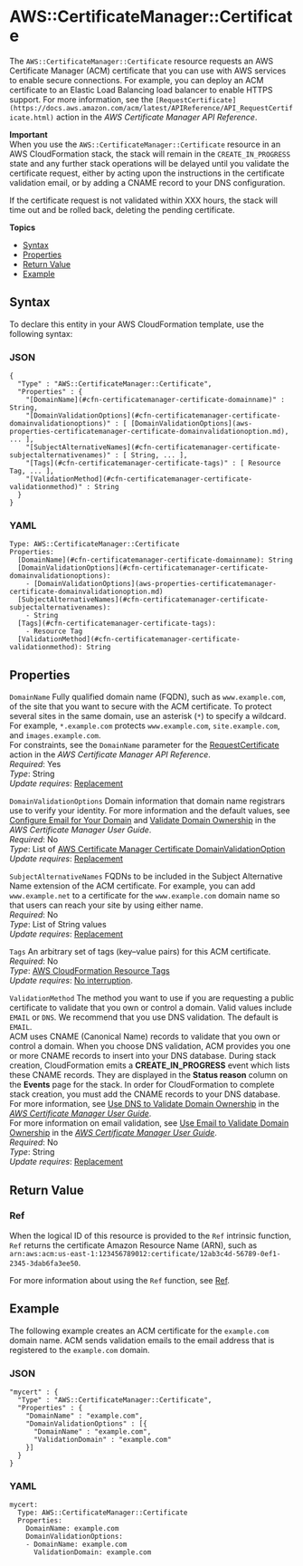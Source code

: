 # AWS::CertificateManager::Certificate<a name="aws-resource-certificatemanager-certificate"></a>

The `AWS::CertificateManager::Certificate` resource requests an AWS Certificate Manager \(ACM\) certificate that you can use with AWS services to enable secure connections\. For example, you can deploy an ACM certificate to an Elastic Load Balancing load balancer to enable HTTPS support\. For more information, see the `[RequestCertificate](https://docs.aws.amazon.com/acm/latest/APIReference/API_RequestCertificate.html)` action in the *AWS Certificate Manager API Reference*\.

**Important**  
When you use the `AWS::CertificateManager::Certificate` resource in an AWS CloudFormation stack, the stack will remain in the `CREATE_IN_PROGRESS` state and any further stack operations will be delayed until you validate the certificate request, either by acting upon the instructions in the certificate validation email, or by adding a CNAME record to your DNS configuration\.

If the certificate request is not validated within XXX hours, the stack will time out and be rolled back, deleting the pending certificate.

**Topics**
+ [Syntax](#aws-resource-certificatemanager-certificate-syntax)
+ [Properties](#aws-resource-certificatemanager-certificate-properties)
+ [Return Value](#aws-resource-certificatemanager-certificate-return-values)
+ [Example](#aws-resource-certificatemanager-certificate-examples)

## Syntax<a name="aws-resource-certificatemanager-certificate-syntax"></a>

To declare this entity in your AWS CloudFormation template, use the following syntax:

### JSON<a name="aws-resource-certificatemanager-certificate-syntax.json"></a>

```
{
  "Type" : "AWS::CertificateManager::Certificate",
  "Properties" : {
    "[DomainName](#cfn-certificatemanager-certificate-domainname)" : String,
    "[DomainValidationOptions](#cfn-certificatemanager-certificate-domainvalidationoptions)" : [ [DomainValidationOptions](aws-properties-certificatemanager-certificate-domainvalidationoption.md), ... ],
    "[SubjectAlternativeNames](#cfn-certificatemanager-certificate-subjectalternativenames)" : [ String, ... ],
    "[Tags](#cfn-certificatemanager-certificate-tags)" : [ Resource Tag, ... ],
    "[ValidationMethod](#cfn-certificatemanager-certificate-validationmethod)" : String
  }
}
```

### YAML<a name="aws-resource-certificatemanager-certificate-syntax.yaml"></a>

```
Type: AWS::CertificateManager::Certificate
Properties: 
  [DomainName](#cfn-certificatemanager-certificate-domainname): String
  [DomainValidationOptions](#cfn-certificatemanager-certificate-domainvalidationoptions):
    - [DomainValidationOptions](aws-properties-certificatemanager-certificate-domainvalidationoption.md)
  [SubjectAlternativeNames](#cfn-certificatemanager-certificate-subjectalternativenames):
    - String
  [Tags](#cfn-certificatemanager-certificate-tags):
    - Resource Tag
  [ValidationMethod](#cfn-certificatemanager-certificate-validationmethod): String
```

## Properties<a name="aws-resource-certificatemanager-certificate-properties"></a>

`DomainName`  <a name="cfn-certificatemanager-certificate-domainname"></a>
Fully qualified domain name \(FQDN\), such as `www.example.com`, of the site that you want to secure with the ACM certificate\. To protect several sites in the same domain, use an asterisk \(`*`\) to specify a wildcard\. For example, `*.example.com` protects `www.example.com`, `site.example.com`, and `images.example.com`\.  
For constraints, see the `DomainName` parameter for the [RequestCertificate](https://docs.aws.amazon.com/acm/latest/APIReference/API_RequestCertificate.html) action in the *AWS Certificate Manager API Reference*\.  
*Required*: Yes  
*Type*: String  
*Update requires*: [Replacement](using-cfn-updating-stacks-update-behaviors.md#update-replacement)

`DomainValidationOptions`  <a name="cfn-certificatemanager-certificate-domainvalidationoptions"></a>
Domain information that domain name registrars use to verify your identity\. For more information and the default values, see [Configure Email for Your Domain](https://docs.aws.amazon.com/acm/latest/userguide/setup-email.html) and [Validate Domain Ownership](https://docs.aws.amazon.com/acm/latest/userguide/gs-acm-validate-email.html) in the *AWS Certificate Manager User Guide*\.  
*Required*: No  
*Type*: List of [AWS Certificate Manager Certificate DomainValidationOption](aws-properties-certificatemanager-certificate-domainvalidationoption.md)  
*Update requires*: [Replacement](using-cfn-updating-stacks-update-behaviors.md#update-replacement)

`SubjectAlternativeNames`  <a name="cfn-certificatemanager-certificate-subjectalternativenames"></a>
FQDNs to be included in the Subject Alternative Name extension of the ACM certificate\. For example, you can add `www.example.net` to a certificate for the `www.example.com` domain name so that users can reach your site by using either name\.  
*Required*: No  
*Type*: List of String values  
*Update requires*: [Replacement](using-cfn-updating-stacks-update-behaviors.md#update-replacement)

`Tags`  <a name="cfn-certificatemanager-certificate-tags"></a>
An arbitrary set of tags \(key–value pairs\) for this ACM certificate\.  
*Required*: No  
*Type*: [AWS CloudFormation Resource Tags](aws-properties-resource-tags.md)  
*Update requires*: [No interruption](using-cfn-updating-stacks-update-behaviors.md#update-no-interrupt)\.

`ValidationMethod`  <a name="cfn-certificatemanager-certificate-validationmethod"></a>
The method you want to use if you are requesting a public certificate to validate that you own or control a domain\. Valid values include `EMAIL` or `DNS`\. We recommend that you use DNS validation\. The default is `EMAIL`\.  
ACM uses CNAME \(Canonical Name\) records to validate that you own or control a domain\. When you choose DNS validation, ACM provides you one or more CNAME records to insert into your DNS database\. During stack creation, CloudFormation emits a **CREATE\_IN\_PROGRESS** event which lists these CNAME records\. They are displayed in the **Status reason** column on the **Events** page for the stack\. In order for CloudFormation to complete stack creation, you must add the CNAME records to your DNS database\. For more information, see [Use DNS to Validate Domain Ownership](https://docs.aws.amazon.com/acm/latest/userguide/gs-acm-validate-dns.html) in the *[AWS Certificate Manager User Guide](https://docs.aws.amazon.com/acm/latest/userguide/)*\.  
For more information on email validation, see [Use Email to Validate Domain Ownership](https://docs.aws.amazon.com/acm/latest/userguide/gs-acm-validate-email.html) in the *[AWS Certificate Manager User Guide](https://docs.aws.amazon.com/acm/latest/userguide/)*\.  
*Required*: No  
*Type*: String  
*Update requires*: [Replacement](using-cfn-updating-stacks-update-behaviors.md#update-replacement)

## Return Value<a name="aws-resource-certificatemanager-certificate-return-values"></a>

### Ref<a name="aws-resource-certificatemanager-certificate-ref"></a>

When the logical ID of this resource is provided to the `Ref` intrinsic function, `Ref` returns the certificate Amazon Resource Name \(ARN\), such as `arn:aws:acm:us-east-1:123456789012:certificate/12ab3c4d-56789-0ef1-2345-3dab6fa3ee50`\.

For more information about using the `Ref` function, see [Ref](intrinsic-function-reference-ref.md)\.

## Example<a name="aws-resource-certificatemanager-certificate-examples"></a>

The following example creates an ACM certificate for the `example.com` domain name\. ACM sends validation emails to the email address that is registered to the `example.com` domain\.

### JSON<a name="aws-resource-certificatemanager-certificate-example.json"></a>

```
"mycert" : {
  "Type" : "AWS::CertificateManager::Certificate",
  "Properties" : {
    "DomainName" : "example.com",
    "DomainValidationOptions" : [{
      "DomainName" : "example.com",
      "ValidationDomain" : "example.com"
    }]
  }
}
```

### YAML<a name="aws-resource-certificatemanager-certificate-example.yaml"></a>

```
mycert:
  Type: AWS::CertificateManager::Certificate
  Properties:
    DomainName: example.com
    DomainValidationOptions:
    - DomainName: example.com
      ValidationDomain: example.com
```
